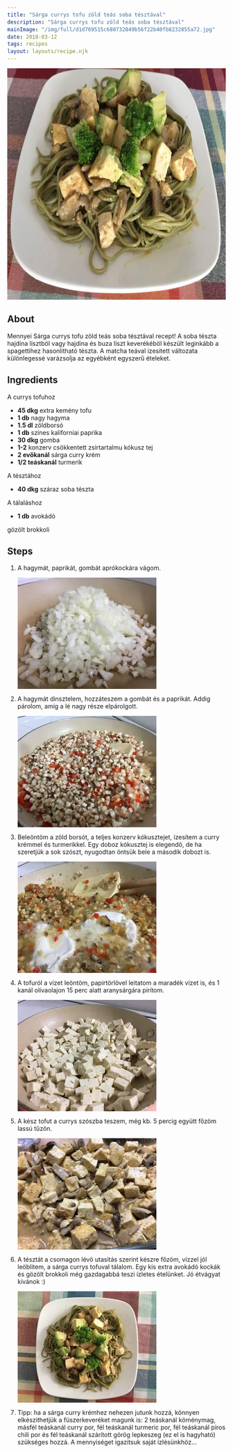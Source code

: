```yaml
---
title: "Sárga currys tofu zöld teás soba tésztával"
description: "Sárga currys tofu zöld teás soba tésztával"
mainImage: "/img/full/d1d769515c680732849b56f22b40fb8232855a72.jpg"
date: 2018-03-12
tags: recipes
layout: layouts/recipe.njk
---
```

                        
<p align="center"><a href="https://cookpad.com/hu/receptek/4527776-sarga-currys-tofu-zold-teas-soba-tesztaval" rel="Recipe source page"><img width="751" height="532" src="/img/full/d1d769515c680732849b56f22b40fb8232855a72.jpg"/></a></p>

## About
Mennyei Sárga currys tofu zöld teás soba tésztával recept! A soba tészta hajdina lisztböl vagy hajdina és buza liszt keverékéböl készült leginkább a spagettihez hasonlitható tészta. A matcha teával izesitett változata különlegessé varázsolja az egyébként egyszerű ételeket.

>  

## Ingredients

A currys tofuhoz
* **45 dkg** extra kemény tofu
* **1 db** nagy hagyma
* **1.5 dl** zöldborsó
* **1 db** színes kaliforniai paprika
* **30 dkg** gomba
* **1-2** konzerv csökkentett zsirtartalmu kókusz tej
* **2 evőkanál** sárga curry krém
* **1/2 teáskanál** turmerik

A tésztához
* **40 dkg** száraz soba tészta

A tálaláshoz
* **1 db** avokádó

gözölt brokkoli

## Steps

1. A hagymát, paprikát, gombát aprókockára vágom.
 
    <p><img width="320" height="256" align="left" src="/img/full/f2c8d6522e22f83348296100dd0a8e933ad76f9c.jpg"/></p><div style="clear: both"/>

2. A hagymát dinsztelem, hozzáteszem a gombát és a paprikát. Addig párolom, amíg a lé nagy része elpárolgott.
 
    <p><img width="320" height="256" align="left" src="/img/full/201c0dd01cdd37aa5f3d97d336f963a8ccad7445.jpg"/></p><div style="clear: both"/>

3. Beleöntöm a zöld borsót, a teljes konzerv kókusztejet, ízesítem a curry krémmel és turmerikkel. Egy doboz kókusztej is elegendö, de ha szeretjük a sok szószt, nyugodtan öntsük bele a második dobozt is.
 
    <p><img width="320" height="256" align="left" src="/img/full/b2fac6645ffb87cb855c08963460934cf30eaf08.jpg"/></p><div style="clear: both"/>

4. A tofuról a vizet leöntöm, papirtörlövel leitatom a maradék vizet is, és 1 kanál olívaolajon 15 perc alatt aranysárgára pirítom.
 
    <p><img width="320" height="256" align="left" src="/img/full/cd30fce1a48299666444a75234dc111181cf2826.jpg"/></p><div style="clear: both"/>

5. A kész tofut a currys szószba teszem, még kb. 5 percig együtt főzöm lassú tűzön.
 
    <p><img width="320" height="256" align="left" src="/img/full/8eff74b63792b8ed5d86a9abca8318b764f0bfe9.jpg"/></p><div style="clear: both"/>

6. A tésztát a csomagon lévö utasitás szerint készre főzöm, vízzel jól leöblitem, a sárga currys tofuval tálalom. Egy kis extra avokádó kockák és gözölt brokkoli még gazdagabbá teszi ízletes ételünket. Jó étvágyat kívánok :)
 
    <p><img width="320" height="256" align="left" src="/img/full/393abf2b560a30a9f75d8a6d8bb7987b94ae3b6a.jpg"/></p><div style="clear: both"/>

7. Tipp: ha a sárga curry krémhez nehezen jutunk hozzá, könnyen elkészithetjük a füszerkeveréket magunk is: 2 teáskanál köménymag, másfél teáskanál curry por, fél teáskanál turmeric por, fél teáskanál piros chili por és fél teáskanál szárított görög lepkeszeg (ez el is hagyható) szükséges hozzá. A mennyiséget igazitsuk saját izlésünkhöz...
 
    <div style="clear: both"/>

